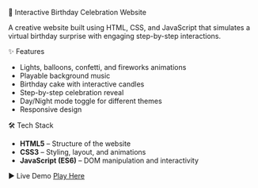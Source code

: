 🎉 Interactive Birthday Celebration Website  

A creative website built using HTML, CSS, and JavaScript that simulates a virtual birthday surprise with engaging step-by-step interactions.  

✨ Features  
- Lights, balloons, confetti, and fireworks animations  
- Playable background music  
- Birthday cake with interactive candles  
- Step-by-step celebration reveal  
- Day/Night mode toggle for different themes  
- Responsive design  

🛠 Tech Stack  
- **HTML5** – Structure of the website  
- **CSS3** – Styling, layout, and animations  
- **JavaScript (ES6)** – DOM manipulation and interactivity 

▶ Live Demo
[Play Here](https://your-username.github.io/tic-tac-toe-game/)
